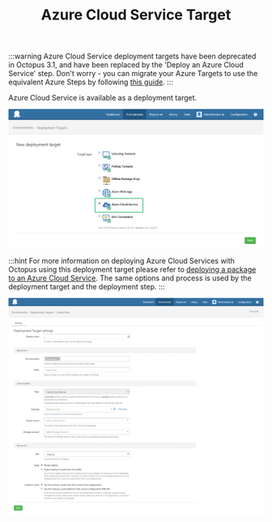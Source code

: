 ﻿---
title: Azure Cloud Service Target
position: 0
---


:::warning
Azure Cloud Service deployment targets have been deprecated in Octopus 3.1, and have been replaced by the 'Deploy an Azure Cloud Service' step.
Don't worry - you can migrate your Azure Targets to use the equivalent Azure Steps by following [this guide](/docs/home/how-to/migrate-azure-targets-into-azure-steps.md).
:::


Azure Cloud Service is available as a deployment target.


![](/docs/images/3048061/3277597.png)




:::hint
For more information on deploying Azure Cloud Services with Octopus using this deployment target please refer to [deploying a package to an Azure Cloud Service](/docs/home/deploying-applications/deploying-to-azure/deploying-a-package-to-an-azure-cloud-service.md). The same options and process is used by the deployment target and the deployment step.
:::





![](/docs/images/3048061/3277596.png)
